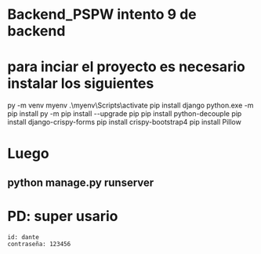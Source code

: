 # Backend_PSPW intento 9 de backend

# para inciar el proyecto es necesario instalar los siguientes
py -m venv myenv
.\myenv\Scripts\activate
pip install django
python.exe -m pip install
py -m pip install --upgrade pip
pip install python-decouple
pip install django-crispy-forms
pip install crispy-bootstrap4
pip install Pillow

# Luego 

python manage.py runserver
---------------------------------------
# PD: super usario 
    id: dante
    contraseña: 123456

 
